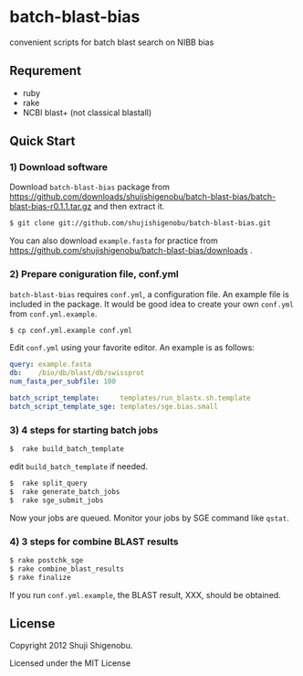 batch-blast-bias
================

convenient scripts for batch blast search on NIBB bias

## Requrement

*  ruby
*  rake
*  NCBI blast+ (not classical blastall)

## Quick Start

### 1) Download software

Download `batch-blast-bias` package from https://github.com/downloads/shujishigenobu/batch-blast-bias/batch-blast-bias-r0.1.1.tar.gz and then extract it.

```bash
$ git clone git://github.com/shujishigenobu/batch-blast-bias.git
```

You can also download `example.fasta` for practice from https://github.com/shujishigenobu/batch-blast-bias/downloads .

### 2) Prepare coniguration file, conf.yml

`batch-blast-bias` requires `conf.yml`, a configuration file. An example file is included in the package. It would be good idea to create your own `conf.yml` from `conf.yml.example`.

```bash
$ cp conf.yml.example conf.yml
```

Edit `conf.yml` using your favorite editor. An example is as follows:

```yaml
query: example.fasta
db:    /bio/db/blast/db/swissprot
num_fasta_per_subfile: 100

batch_script_template:     templates/run_blastx.sh.template
batch_script_template_sge: templates/sge.bias.small
```

### 3) 4 steps for starting batch jobs

```bash
$  rake build_batch_template
```
edit `build_batch_template` if needed.

```bash
$  rake split_query
$  rake generate_batch_jobs
$  rake sge_submit_jobs
```
Now your jobs are queued. Monitor your jobs by SGE command like `qstat`.

### 4) 3 steps for combine BLAST results

```bash
$ rake postchk_sge
$ rake combine_blast_results
$ rake finalize
```

If you run `conf.yml.example`, the BLAST result, XXX, should be obtained.


## License

Copyright 2012 Shuji Shigenobu.

Licensed under the MIT License
